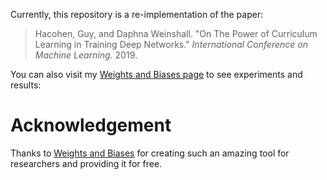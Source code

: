 Currently, this repository is a re-implementation of the paper:

>  Hacohen, Guy, and Daphna Weinshall. "On The Power of Curriculum Learning in Training Deep Networks." *International Conference on Machine Learning.* 2019.

You can also visit my [Weights and Biases page](https://wandb.ai/tunahansalih/curriculum-learning?workspace=user-tunahansalih) to see experiments and results: 

# Acknowledgement

Thanks to [Weights and Biases](https://www.wandb.ai) for creating such an amazing tool for researchers and providing it for free.
